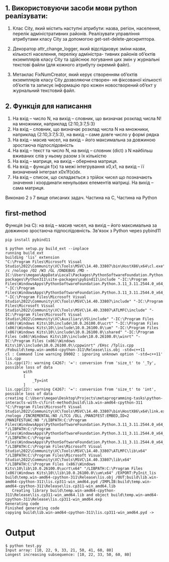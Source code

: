 ## 1. Використовуючи засоби мови python реалiзувати:
1. Клас City, який мiстить наступнi атрибути: назва, регiон, населення, перелiк адмiнiстративних районiв.
Реалiзувати управлiння атрибутами класу City за допомогою get-set-delete-дескриптора.

2. Декоратор attr_change_logger, який вiдслiдковує змiни назви, кiлькостi населення, перелiку адмiнiстра-
тивних районiв об’єктiв екземплярiв класу City та здiйснює логування цих змiн у журнальнi текстовi
файли (для кожного атрибуту окремий файл). 

3. Метаклас FixNumCreator, який керує створенням об’єктiв екземплярiв класу City дозволяючи створен-
ня фiксованої кiлькостi об’єктiв та записує iнформацiю про кожен новостворений об’єкт у журнальний
текстовий файл. 

## 2. Функція для написання
1) На вхід – число N, на вихід – словник, що визначає розклад числа  N! на множники, наприклад {2:10,3:7,5:3}
2) На вхід – словник, що визначає розклад числа N на множники, наприклад {2:10,3:7,5:3}, на вихід – саме довге число у формі рядка
3) На вхід – масив чисел, на вихід – його максимальна за довжиною зростаюча підпослідовність
4) На вхід – текст та число N, на вихід – словник (dict) з N найбільш вживаних слів у ньому разом з їх кількістю
5) На вхід – матриця, на вихід – обернена матриця.
6) На вхід – функція f(x) та межі інтегрування x0,x1, на вихід – її визначений інтеграл x0x1f(x)dx.
7) На вхід – список, що складається з трійок чисел що позначають значення і координати ненульових елементів матриці. На вихід – сама матриця.

Виконаю 2 з 7 вище описаних задач. Частина на C, Частина на Python

## first-method
Функція (на С): на вхід – масив чисел, на вихід – його максимальна за довжиною зростаюча підпослідовність. 
Зв'язок з Python через pybind11
```
pip install pybind11
```

```
$ python setup.py build_ext --inplace
running build_ext
building 'lis' extension
"C:\Program Files\Microsoft Visual Studio\2022\Community\VC\Tools\MSVC\14.40.33807\bin\HostX86\x64\cl.exe" /c /nologo /O2 /W3 /GL /DNDEBUG /MD -IC:\Users\megao\AppData\Local\Packages\PythonSoftwareFoundation.Python.3.11_qbz5n2kfra8p0\LocalCache\local-packages\Python311\site-packages\pybind11\include "-IC:\Program Files\WindowsApps\PythonSoftwareFoundation.Python.3.11_3.11.2544.0_x64__qbz5n2kfra8p0\include" "-IC:\Program Files\WindowsApps\PythonSoftwareFoundation.Python.3.11_3.11.2544.0_x64__qbz5n2kfra8p0\Include" "-IC:\Program Files\Microsoft Visual Studio\2022\Community\VC\Tools\MSVC\14.40.33807\include" "-IC:\Program Files\Microsoft Visual Studio\2022\Community\VC\Tools\MSVC\14.40.33807\ATLMFC\include" "-IC:\Program Files\Microsoft Visual Studio\2022\Community\VC\Auxiliary\VS\include" "-IC:\Program Files (x86)\Windows Kits\10\include\10.0.26100.0\ucrt" "-IC:\Program Files (x86)\Windows Kits\10\\include\10.0.26100.0\\um" "-IC:\Program Files (x86)\Windows Kits\10\\include\10.0.26100.0\\shared" "-IC:\Program Files (x86)\Windows Kits\10\\include\10.0.26100.0\\winrt" "-IC:\Program Files (x86)\Windows Kits\10\\include\10.0.26100.0\\cppwinrt" /EHsc /Tplis.cpp /Fobuild\temp.win-amd64-cpython-311\Release\lis.obj -std=c++11
cl : Command line warning D9002 : ignoring unknown option '-std=c++11'
lis.cpp
lis.cpp(17): warning C4267: '=': conversion from 'size_t' to '_Ty', possible loss of data
        with
        [
            _Ty=int
        ]
lis.cpp(22): warning C4267: '=': conversion from 'size_t' to 'int', possible loss of data
creating C:\Users\megao\Desktop\Projects\metaprogramming-tasks\python-interacts-with-c\first-method\build\lib.win-amd64-cpython-311
"C:\Program Files\Microsoft Visual Studio\2022\Community\VC\Tools\MSVC\14.40.33807\bin\HostX86\x64\link.exe" /nologo /INCREMENTAL:NO /LTCG /DLL /MANIFEST:EMBED,ID=2 /MANIFESTUAC:NO "/LIBPATH:C:\Program Files\WindowsApps\PythonSoftwareFoundation.Python.3.11_3.11.2544.0_x64__qbz5n2kfra8p0\libs" "/LIBPATH:C:\Program Files\WindowsApps\PythonSoftwareFoundation.Python.3.11_3.11.2544.0_x64__qbz5n2kfra8p0" "/LIBPATH:C:\Program Files\WindowsApps\PythonSoftwareFoundation.Python.3.11_3.11.2544.0_x64__qbz5n2kfra8p0\PCbuild\amd64" "/LIBPATH:C:\Program Files\Microsoft Visual Studio\2022\Community\VC\Tools\MSVC\14.40.33807\ATLMFC\lib\x64" "/LIBPATH:C:\Program Files\Microsoft Visual Studio\2022\Community\VC\Tools\MSVC\14.40.33807\lib\x64" "/LIBPATH:C:\Program Files (x86)\Windows Kits\10\lib\10.0.26100.0\ucrt\x64" "/LIBPATH:C:\Program Files (x86)\Windows Kits\10\\lib\10.0.26100.0\\um\x64" /EXPORT:PyInit_lis build\temp.win-amd64-cpython-311\Release\lis.obj /OUT:build\lib.win-amd64-cpython-311\lis.cp311-win_amd64.pyd /IMPLIB:build\temp.win-amd64-cpython-311\Release\lis.cp311-win_amd64.lib
   Creating library build\temp.win-amd64-cpython-311\Release\lis.cp311-win_amd64.lib and object build\temp.win-amd64-cpython-311\Release\lis.cp311-win_amd64.exp
Generating code
Finished generating code
copying build\lib.win-amd64-cpython-311\lis.cp311-win_amd64.pyd -> 
```
# Output
```
$ python test.py
Input array: [10, 22, 9, 33, 21, 50, 41, 60, 80]
Longest increasing subsequence: [10, 22, 33, 50, 60, 80]
```